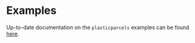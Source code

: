 # Examples

Up-to-date documentation on the `plasticparcels` examples can be found [here](https://plastic.parcels-code.org/en/latest/examples.html).